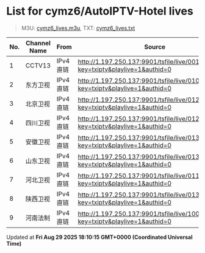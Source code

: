# List for **cymz6/AutoIPTV-Hotel lives**

> M3U: [cymz6_lives.m3u](/cymz6_lives.m3u), TXT: [cymz6_lives.txt](/txt/cymz6_lives.txt)

| No. | Channel Name | From | Source |
| --- | ------------ | ---- | ------ |
| 1 | CCTV13 | IPv4 直链 | <http://1.197.250.137:9901/tsfile/live/0013_1.m3u8?key=txiptv&playlive=1&authid=0> |
| 2 | 东方卫视 | IPv4 直链 | <http://1.197.250.137:9901/tsfile/live/0107_1.m3u8?key=txiptv&playlive=1&authid=0> |
| 3 | 北京卫视 | IPv4 直链 | <http://1.197.250.137:9901/tsfile/live/0122_1.m3u8?key=txiptv&playlive=1&authid=0> |
| 4 | 四川卫视 | IPv4 直链 | <http://1.197.250.137:9901/tsfile/live/0123_1.m3u8?key=txiptv&playlive=1&authid=0> |
| 5 | 安徽卫视 | IPv4 直链 | <http://1.197.250.137:9901/tsfile/live/0130_1.m3u8?key=txiptv&playlive=1&authid=0> |
| 6 | 山东卫视 | IPv4 直链 | <http://1.197.250.137:9901/tsfile/live/0131_1.m3u8?key=txiptv&playlive=1&authid=0> |
| 7 | 河北卫视 | IPv4 直链 | <http://1.197.250.137:9901/tsfile/live/0117_1.m3u8?key=txiptv&playlive=1&authid=0> |
| 8 | 陕西卫视 | IPv4 直链 | <http://1.197.250.137:9901/tsfile/live/0136_1.m3u8?key=txiptv&playlive=1&authid=0> |
| 9 | 河南法制 | IPv4 直链 | <http://1.197.250.137:9901/tsfile/live/1003_1.m3u8?key=txiptv&playlive=1&authid=0> |

Updated at **Fri Aug 29 2025 18:10:15 GMT+0000 (Coordinated Universal Time)**
